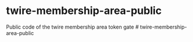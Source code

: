 # twire-membership-area-public

Public code of the twire membership area token gate # twire-membership-area-public
